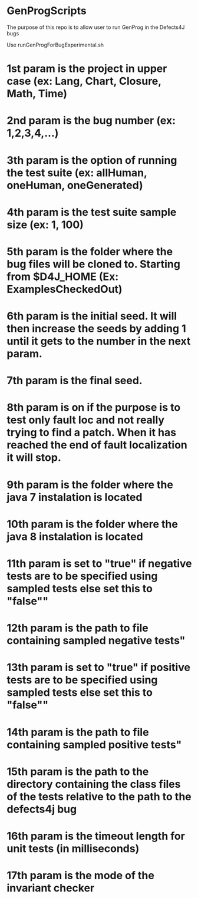 # GenProgScripts
The purpose of this repo is to allow user to run GenProg in the Defects4J bugs

Use runGenProgForBugExperimental.sh
# 1st param is the project in upper case (ex: Lang, Chart, Closure, Math, Time)
# 2nd param is the bug number (ex: 1,2,3,4,...)
# 3th param is the option of running the test suite (ex: allHuman, oneHuman, oneGenerated)
# 4th param is the test suite sample size (ex: 1, 100)
# 5th param is the folder where the bug files will be cloned to. Starting from $D4J_HOME (Ex: ExamplesCheckedOut)
# 6th param is the initial seed. It will then increase the seeds by adding 1 until it gets to the number in the next param.
# 7th param is the final seed.
# 8th param is on if the purpose is to test only fault loc and not really trying to find a patch. When it has reached the end of fault localization it will stop.
# 9th param is the folder where the java 7 instalation is located
# 10th param is the folder where the java 8 instalation is located
# 11th param is set to \"true\" if negative tests are to be specified using sampled tests else set this to \"false\""
# 12th param is the path to file containing sampled negative tests"
# 13th param is set to \"true\" if positive tests are to be specified using sampled tests else set this to \"false\""
# 14th param is the path to file containing sampled positive tests"
# 15th param is the path to the directory containing the class files of the tests relative to the path to the defects4j bug
# 16th param is the timeout length for unit tests (in milliseconds)
# 17th param is the mode of the invariant checker
